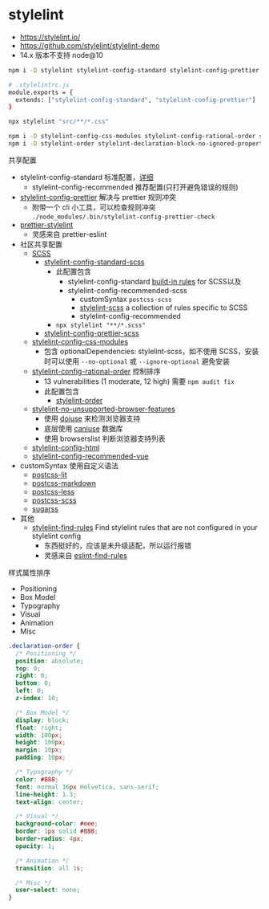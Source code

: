# stylelint

  - <https://stylelint.io/>
  - https://github.com/stylelint/stylelint-demo
  - 14.x 版本不支持 node@10

```bash
npm i -D stylelint stylelint-config-standard stylelint-config-prettier

# .stylelintrc.js
module.exports = {
  extends: ["stylelint-config-standard", "stylelint-config-prettier"]
}

npx stylelint "src/**/*.css"

npm i -D stylelint-config-css-modules stylelint-config-rational-order stylelint-no-unsupported-browser-features
npm i -D stylelint-order stylelint-declaration-block-no-ignored-properties
```

共享配置

  - stylelint-config-standard 标准配置，[详细](https://stylelint.io/user-guide/configure#extends)
    - stylelint-config-recommended 推荐配置(只打开避免错误的规则)
  - [stylelint-config-prettier](https://www.npmjs.com/package/stylelint-config-prettier) 解决与 prettier 规则冲突
    - 附带一个 cli 小工具，可以检查规则冲突 `./node_modules/.bin/stylelint-config-prettier-check`
  - [prettier-stylelint](https://github.com/hugomrdias/prettier-stylelint)
    - 灵感来自 prettier-eslint
  - 社区共享配置
    - [SCSS](https://sass-lang.com/)
      - [stylelint-config-standard-scss](https://www.npmjs.com/package/stylelint-config-standard-scss)
        - 此配置包含
          - stylelint-config-standard [build-in rules](https://stylelint.io/user-guide/rules/list) for SCSS以及
          - stylelint-config-recommended-scss
            - customSyntax `postcss-scss`
            - [stylelint-scss](https://www.npmjs.com/package/stylelint-scss) a collection of rules specific to SCSS
            - stylelint-config-recommended
        - `npx stylelint "**/*.scss"`
      - [stylelint-config-prettier-scss](https://www.npmjs.com/package/stylelint-config-prettier-scss)
    - [stylelint-config-css-modules](https://www.npmjs.com/package/stylelint-config-css-modules)
      - 包含 optionalDependencies: stylelint-scss，如不使用 SCSS，安装时可以使用 `--no-optional` 或 `--ignore-optional` 避免安装
    - [stylelint-config-rational-order](https://www.npmjs.com/package/stylelint-config-rational-order) 控制排序
      - 13 vulnerabilities (1 moderate, 12 high) 需要 `npm audit fix`
      - 此配置包含
        - [stylelint-order](https://www.npmjs.com/package/stylelint-order)
    - [stylelint-no-unsupported-browser-features](https://www.npmjs.com/package/stylelint-no-unsupported-browser-features)
      - 使用 [doiuse](https://github.com/anandthakker/doiuse) 来检测浏览器支持
      - 底层使用 [caniuse](http://caniuse.com/) 数据库
      - 使用 browserslist 判断浏览器支持列表
    - [stylelint-config-html](https://www.npmjs.com/package/stylelint-config-html)
    - [stylelint-config-recommended-vue](https://www.npmjs.com/package/stylelint-config-recommended-vue)
  - customSyntax 使用自定义语法
    - [postcss-lit](https://www.npmjs.com/package/postcss-lit)
    - [postcss-markdown](https://www.npmjs.com/package/postcss-markdown)
    - [postcss-less](https://www.npmjs.com/package/postcss-less)
    - [postcss-scss](https://www.npmjs.com/package/postcss-sass)
    - [sugarss](https://www.npmjs.com/package/sugarss)
  - 其他
    - [stylelint-find-rules](https://github.com/alexilyaev/stylelint-find-rules) Find stylelint rules that are not configured in your stylelint config
      - 东西挺好的，应该是未升级适配，所以运行报错
      - 灵感来自 [eslint-find-rules](https://github.com/sarbbottam/eslint-find-rules)

样式属性排序

  - Positioning
  - Box Model
  - Typography
  - Visual
  - Animation
  - Misc

```css
.declaration-order {
  /* Positioning */
  position: absolute;
  top: 0;
  right: 0;
  bottom: 0;
  left: 0;
  z-index: 10;

  /* Box Model */
  display: block;
  float: right;
  width: 100px;
  height: 100px;
  margin: 10px;
  padding: 10px;

  /* Typography */
  color: #888;
  font: normal 16px Helvetica, sans-serif;
  line-height: 1.3;
  text-align: center;

  /* Visual */
  background-color: #eee;
  border: 1px solid #888;
  border-radius: 4px;
  opacity: 1;

  /* Animation */
  transition: all 1s;

  /* Misc */
  user-select: none;
}
```
